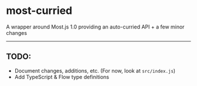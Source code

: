 # most-curried
A wrapper around Most.js 1.0 providing an auto-curried API + a few minor changes

--------------------------------------------------------------------------------

## TODO:

- Document changes, additions, etc. (For now, look at `src/index.js`)
- Add TypeScript & Flow type definitions
